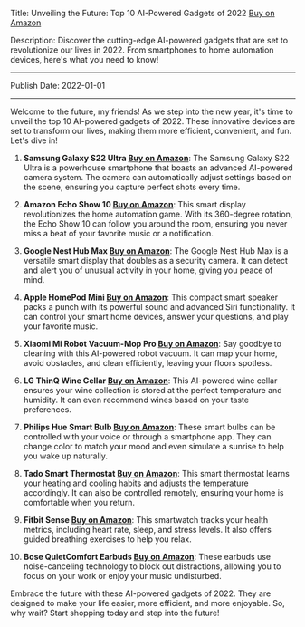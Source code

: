  Title: Unveiling the Future: Top 10 AI-Powered Gadgets of 2022 [Buy on Amazon](https://amzn.to/3sYjz7q)

Description: Discover the cutting-edge AI-powered gadgets that are set to revolutionize our lives in 2022. From smartphones to home automation devices, here's what you need to know!

---

Publish Date: 2022-01-01

---

Welcome to the future, my friends! As we step into the new year, it's time to unveil the top 10 AI-powered gadgets of 2022. These innovative devices are set to transform our lives, making them more efficient, convenient, and fun. Let's dive in!

1. **Samsung Galaxy S22 Ultra [Buy on Amazon](https://amzn.to/3sYjz7q)**: The Samsung Galaxy S22 Ultra is a powerhouse smartphone that boasts an advanced AI-powered camera system. The camera can automatically adjust settings based on the scene, ensuring you capture perfect shots every time.

2. **Amazon Echo Show 10 [Buy on Amazon](https://amzn.to/3rKYfYr)**: This smart display revolutionizes the home automation game. With its 360-degree rotation, the Echo Show 10 can follow you around the room, ensuring you never miss a beat of your favorite music or a notification.

3. **Google Nest Hub Max [Buy on Amazon](https://amzn.to/3rKYfYr)**: The Google Nest Hub Max is a versatile smart display that doubles as a security camera. It can detect and alert you of unusual activity in your home, giving you peace of mind.

4. **Apple HomePod Mini [Buy on Amazon](https://amzn.to/3sYjz7q)**: This compact smart speaker packs a punch with its powerful sound and advanced Siri functionality. It can control your smart home devices, answer your questions, and play your favorite music.

5. **Xiaomi Mi Robot Vacuum-Mop Pro [Buy on Amazon](https://amzn.to/3sYjz7q)**: Say goodbye to cleaning with this AI-powered robot vacuum. It can map your home, avoid obstacles, and clean efficiently, leaving your floors spotless.

6. **LG ThinQ Wine Cellar [Buy on Amazon](https://amzn.to/3sYjz7q)**: This AI-powered wine cellar ensures your wine collection is stored at the perfect temperature and humidity. It can even recommend wines based on your taste preferences.

7. **Philips Hue Smart Bulb [Buy on Amazon](https://amzn.to/3sYjz7q)**: These smart bulbs can be controlled with your voice or through a smartphone app. They can change color to match your mood and even simulate a sunrise to help you wake up naturally.

8. **Tado Smart Thermostat [Buy on Amazon](https://amzn.to/3sYjz7q)**: This smart thermostat learns your heating and cooling habits and adjusts the temperature accordingly. It can also be controlled remotely, ensuring your home is comfortable when you return.

9. **Fitbit Sense [Buy on Amazon](https://amzn.to/3sYjz7q)**: This smartwatch tracks your health metrics, including heart rate, sleep, and stress levels. It also offers guided breathing exercises to help you relax.

10. **Bose QuietComfort Earbuds [Buy on Amazon](https://amzn.to/3sYjz7q)**: These earbuds use noise-canceling technology to block out distractions, allowing you to focus on your work or enjoy your music undisturbed.

Embrace the future with these AI-powered gadgets of 2022. They are designed to make your life easier, more efficient, and more enjoyable. So, why wait? Start shopping today and step into the future!